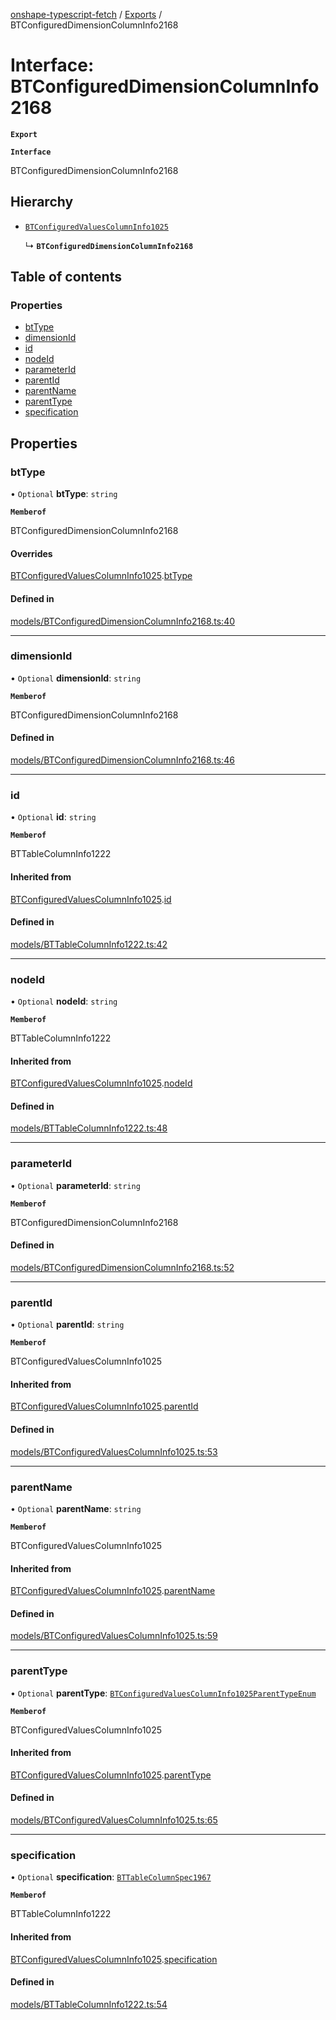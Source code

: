 [onshape-typescript-fetch](../README.md) / [Exports](../modules.md) / BTConfiguredDimensionColumnInfo2168

# Interface: BTConfiguredDimensionColumnInfo2168

**`Export`**

**`Interface`**

BTConfiguredDimensionColumnInfo2168

## Hierarchy

- [`BTConfiguredValuesColumnInfo1025`](BTConfiguredValuesColumnInfo1025.md)

  ↳ **`BTConfiguredDimensionColumnInfo2168`**

## Table of contents

### Properties

- [btType](BTConfiguredDimensionColumnInfo2168.md#bttype)
- [dimensionId](BTConfiguredDimensionColumnInfo2168.md#dimensionid)
- [id](BTConfiguredDimensionColumnInfo2168.md#id)
- [nodeId](BTConfiguredDimensionColumnInfo2168.md#nodeid)
- [parameterId](BTConfiguredDimensionColumnInfo2168.md#parameterid)
- [parentId](BTConfiguredDimensionColumnInfo2168.md#parentid)
- [parentName](BTConfiguredDimensionColumnInfo2168.md#parentname)
- [parentType](BTConfiguredDimensionColumnInfo2168.md#parenttype)
- [specification](BTConfiguredDimensionColumnInfo2168.md#specification)

## Properties

### btType

• `Optional` **btType**: `string`

**`Memberof`**

BTConfiguredDimensionColumnInfo2168

#### Overrides

[BTConfiguredValuesColumnInfo1025](BTConfiguredValuesColumnInfo1025.md).[btType](BTConfiguredValuesColumnInfo1025.md#bttype)

#### Defined in

[models/BTConfiguredDimensionColumnInfo2168.ts:40](https://github.com/toebes/onshape-typescript-fetch/blob/3e11ae1/models/BTConfiguredDimensionColumnInfo2168.ts#L40)

___

### dimensionId

• `Optional` **dimensionId**: `string`

**`Memberof`**

BTConfiguredDimensionColumnInfo2168

#### Defined in

[models/BTConfiguredDimensionColumnInfo2168.ts:46](https://github.com/toebes/onshape-typescript-fetch/blob/3e11ae1/models/BTConfiguredDimensionColumnInfo2168.ts#L46)

___

### id

• `Optional` **id**: `string`

**`Memberof`**

BTTableColumnInfo1222

#### Inherited from

[BTConfiguredValuesColumnInfo1025](BTConfiguredValuesColumnInfo1025.md).[id](BTConfiguredValuesColumnInfo1025.md#id)

#### Defined in

[models/BTTableColumnInfo1222.ts:42](https://github.com/toebes/onshape-typescript-fetch/blob/3e11ae1/models/BTTableColumnInfo1222.ts#L42)

___

### nodeId

• `Optional` **nodeId**: `string`

**`Memberof`**

BTTableColumnInfo1222

#### Inherited from

[BTConfiguredValuesColumnInfo1025](BTConfiguredValuesColumnInfo1025.md).[nodeId](BTConfiguredValuesColumnInfo1025.md#nodeid)

#### Defined in

[models/BTTableColumnInfo1222.ts:48](https://github.com/toebes/onshape-typescript-fetch/blob/3e11ae1/models/BTTableColumnInfo1222.ts#L48)

___

### parameterId

• `Optional` **parameterId**: `string`

**`Memberof`**

BTConfiguredDimensionColumnInfo2168

#### Defined in

[models/BTConfiguredDimensionColumnInfo2168.ts:52](https://github.com/toebes/onshape-typescript-fetch/blob/3e11ae1/models/BTConfiguredDimensionColumnInfo2168.ts#L52)

___

### parentId

• `Optional` **parentId**: `string`

**`Memberof`**

BTConfiguredValuesColumnInfo1025

#### Inherited from

[BTConfiguredValuesColumnInfo1025](BTConfiguredValuesColumnInfo1025.md).[parentId](BTConfiguredValuesColumnInfo1025.md#parentid)

#### Defined in

[models/BTConfiguredValuesColumnInfo1025.ts:53](https://github.com/toebes/onshape-typescript-fetch/blob/3e11ae1/models/BTConfiguredValuesColumnInfo1025.ts#L53)

___

### parentName

• `Optional` **parentName**: `string`

**`Memberof`**

BTConfiguredValuesColumnInfo1025

#### Inherited from

[BTConfiguredValuesColumnInfo1025](BTConfiguredValuesColumnInfo1025.md).[parentName](BTConfiguredValuesColumnInfo1025.md#parentname)

#### Defined in

[models/BTConfiguredValuesColumnInfo1025.ts:59](https://github.com/toebes/onshape-typescript-fetch/blob/3e11ae1/models/BTConfiguredValuesColumnInfo1025.ts#L59)

___

### parentType

• `Optional` **parentType**: [`BTConfiguredValuesColumnInfo1025ParentTypeEnum`](../modules.md#btconfiguredvaluescolumninfo1025parenttypeenum-1)

**`Memberof`**

BTConfiguredValuesColumnInfo1025

#### Inherited from

[BTConfiguredValuesColumnInfo1025](BTConfiguredValuesColumnInfo1025.md).[parentType](BTConfiguredValuesColumnInfo1025.md#parenttype)

#### Defined in

[models/BTConfiguredValuesColumnInfo1025.ts:65](https://github.com/toebes/onshape-typescript-fetch/blob/3e11ae1/models/BTConfiguredValuesColumnInfo1025.ts#L65)

___

### specification

• `Optional` **specification**: [`BTTableColumnSpec1967`](BTTableColumnSpec1967.md)

**`Memberof`**

BTTableColumnInfo1222

#### Inherited from

[BTConfiguredValuesColumnInfo1025](BTConfiguredValuesColumnInfo1025.md).[specification](BTConfiguredValuesColumnInfo1025.md#specification)

#### Defined in

[models/BTTableColumnInfo1222.ts:54](https://github.com/toebes/onshape-typescript-fetch/blob/3e11ae1/models/BTTableColumnInfo1222.ts#L54)
